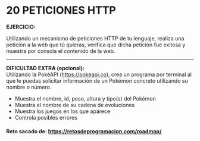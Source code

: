 # 20 PETICIONES HTTP

**EJERCICIO:**

Utilizando un mecanismo de peticiones HTTP de tu lenguaje, realiza una petición a la web que tú quieras, verifica que dicha petición fue exitosa y muestra por consola el contenido de la web.

---

**DIFICULTAD EXTRA (opcional):**  
Utilizando la PokéAPI (https://pokeapi.co), crea un programa por terminal al que le puedas solicitar información de un Pokémon concreto utilizando su nombre o número.

- Muestra el nombre, id, peso, altura y tipo(s) del Pokémon
- Muestra el nombre de su cadena de evoluciones
- Muestra los juegos en los que aparece
- Controla posibles errores
#### Reto sacado de: https://retosdeprogramacion.com/roadmap/